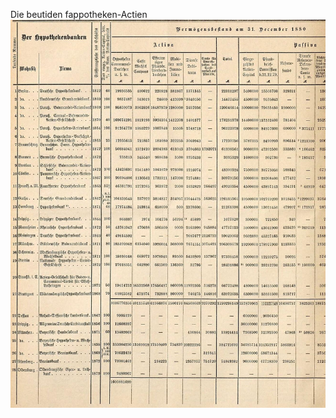 Die beutiden fappotheken-Actien
![bsb11460939_316_conf_1.00_img-0.jpeg](bsb11460939_316_conf_1.00_img-0.jpeg)